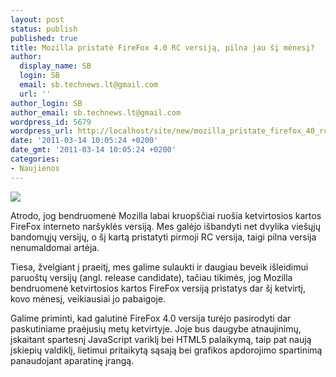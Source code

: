 ```yaml
---
layout: post
status: publish
published: true
title: Mozilla pristatė FireFox 4.0 RC versiją, pilna jau šį mėnesį?
author:
  display_name: SB
  login: SB
  email: sb.technews.lt@gmail.com
  url: ''
author_login: SB
author_email: sb.technews.lt@gmail.com
wordpress_id: 5679
wordpress_url: http://localhost/site/new/mozilla_pristate_firefox_40_rc_versija_pilna_jau_si_menesi/
date: '2011-03-14 10:05:24 +0200'
date_gmt: '2011-03-14 10:05:24 +0200'
categories:
- Naujienos
---
```

<div class="imgright"><img src="http://t1.gstatic.com/images?q=tbn:Bj8xpYjnC061MM:http://senoghteh.files.wordpress.com/2009/12/firefox-logo.png"  /></div>
<p>Atrodo, jog bendruomenė Mozilla labai kruopščiai ruošia ketvirtosios kartos FireFox interneto naršyklės versiją. Mes galėjo išbandyti net dvylika viešųjų bandomųjų versijų, o šį kartą pristatyti pirmoji RC versija, taigi pilna versija nenumaldomai artėja.</p>
<p>Tiesa, žvelgiant į praeitį, mes galime sulaukti ir daugiau beveik išleidimui paruoštų versijų (angl. release candidate), tačiau tikimės, jog Mozilla bendruomenė ketvirtosios kartos FireFox versiją pristatys dar šį ketvirtį, kovo mėnesį, veikiausiai jo pabaigoje.</p>
<p>Galime priminti, kad galutinė FireFox 4.0 versija turėjo pasirodyti dar paskutiniame praėjusių metų ketvirtyje. Joje bus daugybe atnaujinimų, įskaitant spartesnį JavaScript variklį bei HTML5 palaikymą, taip pat naują įskiepių valdiklį, lietimui pritaikytą sąsają bei grafikos apdorojimo spartinimą panaudojant aparatinę įrangą.<br /></p>
